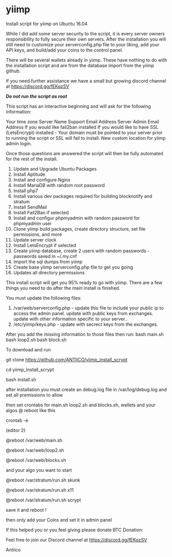 # yiimp
Install script for yiimp on Ubuntu 16.04

While I did add some server security to the script, it is every server owners responsibility to fully secure their own servers. After the installation you will still need to customize your serverconfig.php file to your liking, add your API keys, and build/add your coins to the control panel. 

There will be several wallets already in yiimp. These have nothing to do with the installation script and are from the database import from the yiimp github. 

If you need further assistance we have a small but growing discord channel at https://discord.gg/fEKqzSV

*****Do not run the script as root*****

This script has an interactive beginning and will ask for the following information:

Your time zone
Server Name 
Support Email Address
Server Admin Email Address
If you would like fail2ban installed
If you would like to have SSL (LetsEncrypt) installed - Your domain must be pointed to your server prior to running the script or SSL will fail to install. 
New custom location for yiimp admin login. 

Once those questions are answered the script will then be fully automated for the rest of the install. 

1. Update and Upgrade Ubuntu Packages
2. Install Aptitude
3. Install and configure Nginx
4. Install MariaDB with random root password
5. Install php7
6. Install various dev packages required for building blocknotify and stratum
7. Install SendMail
8. Install Fail2Ban if selected
9. Install and configur phpmyadmin with random password for phpmyadmin user
10. Clone yiimp build packages, create directory structure, set file permissions, and more
11. Update server clock
12. Install LetsEncrypt if selected
13. Create yiimp database, create 2 users with random passwords - passwords saved in ~/.my.cnf
14. Import the sql dumps from yiimp
15. Create base yiimp serverconfig.php file to get you going
16. Updates all directory permissions

This install script will get you 95% ready to go with yiimp. There are a few things you need to do after the main install is finished.

You must update the following files:

1. /var/web/serverconfig.php - update this file to include your public ip to access the admin panel. update with public keys from exchanges. update with other information specific to your server..
2. /etc/yiimp/keys.php - update with secrect keys from the exchanges. 

After you add the missing information to those files then run:
bash main.sh
bash loop2.sh
bash block.sh

To download and run 

git clone https://github.com/ANTIICO/yiimp_install_scrypt

cd yiimp_install_scrypt

bash install.sh
 
after installation you must create an debug.log file in /var/log/debug.log and set all premissions to allow

then set crontabs for main.sh loop2.sh and blocks.sh, wallets and your algos @ reboot like this

crontab -e 

(editor 2)

@reboot /var/web/main.sh

@reboot /var/web/loop2.sh

@reboot /var/web/blocks.sh


and your algo you want to start 

@reboot /var/stratum/run.sh skunk

@reboot /var/stratum/run.sh x11

@reboot /var/stratum/run.sh scrypt

save it and reboot !

then only add your Coins and set it in admin panel

If this helped you or you feel giving please donate BTC Donation: 

Feel free to join our Discord channel at https://discord.gg/fEKqzSV

Antiico 
